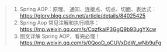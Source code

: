 > 1. Spring AOP：原理、 通知、连接点、切点、切面、表达式：https://glory.blog.csdn.net/article/details/84025425
> 2. Spring Aop 常见注解和执行顺序：https://mp.weixin.qq.com/s/CqzfkaiP3GgQ9b93ugYXcw
> 3. 图文详解 Spring AOP，看完必懂！https://mp.weixin.qq.com/s/0QooD_oCUVxDdW_wNb9uFg